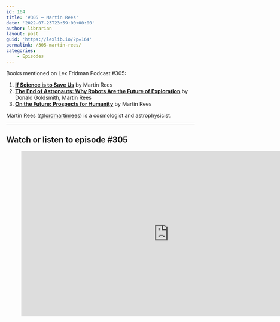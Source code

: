 ```yaml
---
id: 164
title: '#305 – Martin Rees'
date: '2022-07-23T23:59:00+00:00'
author: librarian
layout: post
guid: 'https://lexlib.io/?p=164'
permalink: /305-martin-rees/
categories:
    - Episodes
---
```


Books mentioned on Lex Fridman Podcast #305:

1. **[If Science is to Save Us](https://amzn.to/3AqLWrf)** by Martin Rees
2. **[The End of Astronauts: Why Robots Are the Future of Exploration](https://amzn.to/3Og1YtK)** by Donald Goldsmith, Martin Rees
3. **[On the Future: Prospects for Humanity](https://amzn.to/3Em4s5d)** by Martin Rees

Martin Rees ([@lordmartinrees](https://twitter.com/lordmartinrees)) is a cosmologist and astrophysicist.

- - - - - -

## Watch or listen to episode #305

<figure class="wp-block-embed is-type-video is-provider-youtube wp-block-embed-youtube wp-embed-aspect-16-9 wp-has-aspect-ratio"><div class="wp-block-embed__wrapper"><iframe allow="accelerometer; autoplay; clipboard-write; encrypted-media; gyroscope; picture-in-picture" allowfullscreen="" frameborder="0" height="443" loading="lazy" src="https://www.youtube.com/embed/50r-5ULcWgY?feature=oembed" title="Martin Rees: Black Holes, Alien Life, Dark Matter, and the Big Bang | Lex Fridman Podcast #305" width="788"></iframe></div></figure>